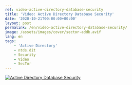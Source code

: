 ```yaml
---
ref: video-active-directory-database-security
title: 'Video: Active Directory Database Security'
date: '2020-10-21T00:00:00+00:00'
layout: post
permalink: /en/video-active-directory-database-security/
image: /assets/images/cover/sector-addb.avif
lang: en
tags:
    - 'Active Directory'
    - ntds.dit
    - Security
    - Video
    - SecTor
---
```


[![Active Directory Database Security](/assets/images/cover/sector-addb.avif)](https://sector.ca/sessions/active-directory-database-security/)
